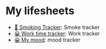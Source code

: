 # My lifesheets

- [🚬 Smoking Tracker](smoking-tracker): Smoke tracker
- [😀 Work time tracker](work-time-tracker): Work tracker
- [😀 My mood](my-mood): mood tracker